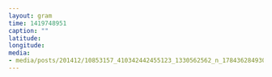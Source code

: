 ```yaml
---
layout: gram
time: 1419748951
caption: ""
latitude: 
longitude: 
media:
- media/posts/201412/10853157_410342442455123_1330562562_n_17843628493000351.jpg
---
```


